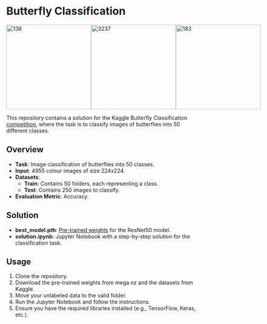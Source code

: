 # Butterfly Classification

<div style="display: flex; width: 100%;">
    <img style="width: 224px; height: 224px;" alt="136" src="https://github.com/user-attachments/assets/1f28fb9c-2d55-4ab1-a2dc-ff6388709208" />
    <img style="width: 224px; height: 224px;" alt="3237" src="https://github.com/user-attachments/assets/04cb4869-6652-4b72-a714-ef7cdae0f582" />
    <img style="width: 224px; height: 224px;" alt="183" src="https://github.com/user-attachments/assets/76ac22cc-53e2-4657-9293-3de04ac1ebd6" />
</div>

This repository contains a solution for the Kaggle Butterfly Classification [competition](https://www.kaggle.com/competitions/butterflies-classification/overview), where the task is to classify images of butterflies into 50 different classes.


## Overview

- **Task**: Image classification of butterflies into 50 classes.
- **Input**: 4955 colour images of size 224x224.
- **Datasets**:
  - **Train**: Contains 50 folders, each representing a class.
  - **Test**: Contains 250 images to classify.
- **Evaluation Metric**: Accuracy.

## Solution

- **best_model.pth**: [Pre-trained weights](https://mega.nz/file/T6AhmRrS#NsSYdKXo5p9Pk1lT3tMrNeV66eehGhVx-2Wj3WG3zHA) for the ResNet50 model.
- **solution.ipynb**: Jupyter Notebook with a step-by-step solution for the classification task.

## Usage

1. Clone the repository.
2. Download the pre-trained weights from mega.nz and the datasets from Kaggle.
3. Move your unlabeled data to the valid folder.
4. Run the Jupyter Notebook and follow the instructions.
5. Ensure you have the required libraries installed (e.g., TensorFlow, Keras, etc.).
